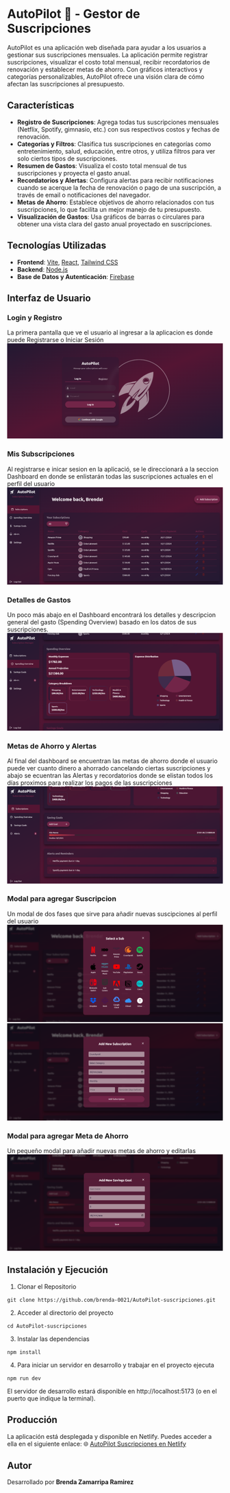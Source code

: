 # AutoPilot 🚀 - Gestor de Suscripciones

AutoPilot es una aplicación web diseñada para ayudar a los usuarios a gestionar sus suscripciones mensuales. La aplicación permite registrar suscripciones, visualizar el costo total mensual, recibir recordatorios de renovación y establecer metas de ahorro. Con gráficos interactivos y categorías personalizables, AutoPilot ofrece una visión clara de cómo afectan las suscripciones al presupuesto.

## Características

- **Registro de Suscripciones**: Agrega todas tus suscripciones mensuales (Netflix, Spotify, gimnasio, etc.) con sus respectivos costos y fechas de renovación.
- **Categorías y Filtros**: Clasifica tus suscripciones en categorías como entretenimiento, salud, educación, entre otros, y utiliza filtros para ver solo ciertos tipos de suscripciones.
- **Resumen de Gastos**: Visualiza el costo total mensual de tus suscripciones y proyecta el gasto anual.
- **Recordatorios y Alertas**: Configura alertas para recibir notificaciones cuando se acerque la fecha de renovación o pago de una suscripción, a través de email o notificaciones del navegador.
- **Metas de Ahorro**: Establece objetivos de ahorro relacionados con tus suscripciones, lo que facilita un mejor manejo de tu presupuesto.
- **Visualización de Gastos**: Usa gráficos de barras o circulares para obtener una vista clara del gasto anual proyectado en suscripciones.

## Tecnologías Utilizadas

- **Frontend**: [Vite](https://vitejs.dev/), [React](https://reactjs.org/), [Tailwind CSS](https://tailwindcss.com/)
- **Backend**: [Node.js](https://nodejs.org/)
- **Base de Datos y Autenticación**: [Firebase](https://firebase.google.com/)

## Interfaz de Usuario

### Login y Registro

La primera pantalla que ve el usuario al ingresar a la aplicacion es donde puede Registrarse o Iniciar Sesión
![Login](./images/login.png)

### Mis Subscripciones

Al registrarse e inicar sesion en la aplicació, se le direccionará a la seccion Dashboard en donde se enlistarán todas las suscripciones actuales en el perfil del usuario
![Your Subscriptions](./images/yourSubs.png)

### Detalles de Gastos

Un poco más abajo en el Dashboard encontrará los detalles y descripcion general del gasto (Spending Overview) basado en los datos de sus suscripciones.
![Spending Overview](./images/SpendingOver.png)

### Metas de Ahorro y Alertas

Al final del dashboard se encuentran las metas de ahorro donde el usuario puede ver cuanto dinero a ahorrado cancelando ciertas suscripciones y abajo se ecuentran las Alertas y recordatorios donde se elistan todos los días proximos para realizar los pagos de las suscripciones
![Saving Goals & Alerts](./images/alerts-saving.png)

### Modal para agregar Suscripcion

Un modal de dos fases que sirve para añadir nuevas suscipciones al perfil del usuario
![Fase 1](./images/fase1.png)
![Fase 2](./images/fase2.png)

### Modal para agregar Meta de Ahorro

Un pequeño modal para añadir nuevas metas de ahorro y editarlas
![Add Goal](./images/addgoal.png)

## Instalación y Ejecución

1. Clonar el Repositorio

```
git clone https://github.com/brenda-0021/AutoPilot-suscripciones.git
```

2. Acceder al directorio del proyecto

```
cd AutoPilot-suscripciones
```

3. Instalar las dependencias

```
npm install
```

4. Para iniciar un servidor en desarrollo y trabajar en el proyecto ejecuta

```
npm run dev
```

El servidor de desarrollo estará disponible en http://localhost:5173 (o en el puerto que indique la terminal).

## Producción

La aplicación está desplegada y disponible en Netlify. Puedes acceder a ella en el siguiente enlace:
🌐 [AutoPilot Suscripciones en Netlify](https://6745758e5958cfe1e95a356a--autopilotsubs.netlify.app/)

## Autor

Desarrollado por **Brenda Zamarripa Ramirez**
